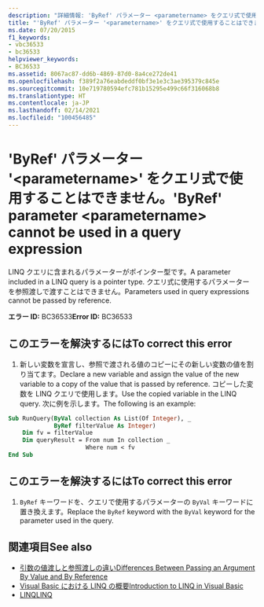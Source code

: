 ```yaml
---
description: "詳細情報: 'ByRef' パラメーター <parametername> をクエリ式で使用することはできません"
title: "'ByRef' パラメーター '<parametername>' をクエリ式で使用することはできません。"
ms.date: 07/20/2015
f1_keywords:
- vbc36533
- bc36533
helpviewer_keywords:
- BC36533
ms.assetid: 8067ac87-dd6b-4869-87d0-8a4ce272de41
ms.openlocfilehash: f389f2a76eabdeddf0bf3e1e3c3ae395379c845e
ms.sourcegitcommit: 10e719780594efc781b15295e499c66f316068b8
ms.translationtype: HT
ms.contentlocale: ja-JP
ms.lasthandoff: 02/14/2021
ms.locfileid: "100456485"
---
```

# <a name="byref-parameter-parametername-cannot-be-used-in-a-query-expression"></a><span data-ttu-id="ecf51-103">'ByRef' パラメーター '\<parametername>' をクエリ式で使用することはできません。</span><span class="sxs-lookup"><span data-stu-id="ecf51-103">'ByRef' parameter \<parametername> cannot be used in a query expression</span></span>

<span data-ttu-id="ecf51-104">LINQ クエリに含まれるパラメーターがポインター型です。</span><span class="sxs-lookup"><span data-stu-id="ecf51-104">A parameter included in a LINQ query is a pointer type.</span></span> <span data-ttu-id="ecf51-105">クエリ式に使用するパラメーターを参照渡しで渡すことはできません。</span><span class="sxs-lookup"><span data-stu-id="ecf51-105">Parameters used in query expressions cannot be passed by reference.</span></span>  
  
 <span data-ttu-id="ecf51-106">**エラー ID:** BC36533</span><span class="sxs-lookup"><span data-stu-id="ecf51-106">**Error ID:** BC36533</span></span>  
  
## <a name="to-correct-this-error"></a><span data-ttu-id="ecf51-107">このエラーを解決するには</span><span class="sxs-lookup"><span data-stu-id="ecf51-107">To correct this error</span></span>  
  
1. <span data-ttu-id="ecf51-108">新しい変数を宣言し、参照で渡される値のコピーにその新しい変数の値を割り当てます。</span><span class="sxs-lookup"><span data-stu-id="ecf51-108">Declare a new variable and assign the value of the new variable to a copy of the value that is passed by reference.</span></span> <span data-ttu-id="ecf51-109">コピーした変数を LINQ クエリで使用します。</span><span class="sxs-lookup"><span data-stu-id="ecf51-109">Use the copied variable in the LINQ query.</span></span> <span data-ttu-id="ecf51-110">次に例を示します。</span><span class="sxs-lookup"><span data-stu-id="ecf51-110">The following is an example:</span></span>  
  
```vb  
Sub RunQuery(ByVal collection As List(Of Integer), _  
             ByRef filterValue As Integer)  
    Dim fv = filterValue  
    Dim queryResult = From num In collection _  
                      Where num < fv  
End Sub  
```  
  
## <a name="to-correct-this-error"></a><span data-ttu-id="ecf51-111">このエラーを解決するには</span><span class="sxs-lookup"><span data-stu-id="ecf51-111">To correct this error</span></span>  
  
1. <span data-ttu-id="ecf51-112">`ByRef` キーワードを、クエリで使用するパラメーターの `ByVal` キーワードに置き換えます。</span><span class="sxs-lookup"><span data-stu-id="ecf51-112">Replace the `ByRef` keyword with the `ByVal` keyword for the parameter used in the query.</span></span>  
  
## <a name="see-also"></a><span data-ttu-id="ecf51-113">関連項目</span><span class="sxs-lookup"><span data-stu-id="ecf51-113">See also</span></span>

- [<span data-ttu-id="ecf51-114">引数の値渡しと参照渡しの違い</span><span class="sxs-lookup"><span data-stu-id="ecf51-114">Differences Between Passing an Argument By Value and By Reference</span></span>](../programming-guide/language-features/procedures/differences-between-passing-an-argument-by-value-and-by-reference.md)
- [<span data-ttu-id="ecf51-115">Visual Basic における LINQ の概要</span><span class="sxs-lookup"><span data-stu-id="ecf51-115">Introduction to LINQ in Visual Basic</span></span>](../programming-guide/language-features/linq/introduction-to-linq.md)
- [<span data-ttu-id="ecf51-116">LINQ</span><span class="sxs-lookup"><span data-stu-id="ecf51-116">LINQ</span></span>](../programming-guide/language-features/linq/index.md)
